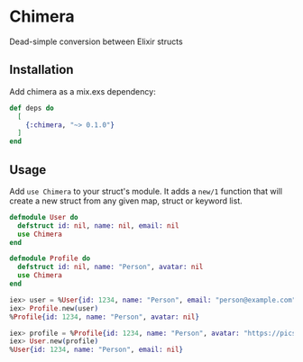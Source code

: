 # Chimera

Dead-simple conversion between Elixir structs

## Installation

Add chimera as a mix.exs dependency:

```elixir
def deps do
  [
    {:chimera, "~> 0.1.0"}
  ]
end
```

## Usage

Add `use Chimera` to your struct's module. It adds a `new/1` function
that will create a new struct from any given map, struct or keyword list.

```elixir
defmodule User do
  defstruct id: nil, name: nil, email: nil
  use Chimera
end

defmodule Profile do
  defstruct id: nil, name: "Person", avatar: nil
  use Chimera
end

iex> user = %User{id: 1234, name: "Person", email: "person@example.com"}
iex> Profile.new(user)
%Profile{id: 1234, name: "Person", avatar: nil}

iex> profile = %Profile{id: 1234, name: "Person", avatar: "https://picsum.photos/200"}
iex> User.new(profile)
%User{id: 1234, name: "Person", email: nil}
```
